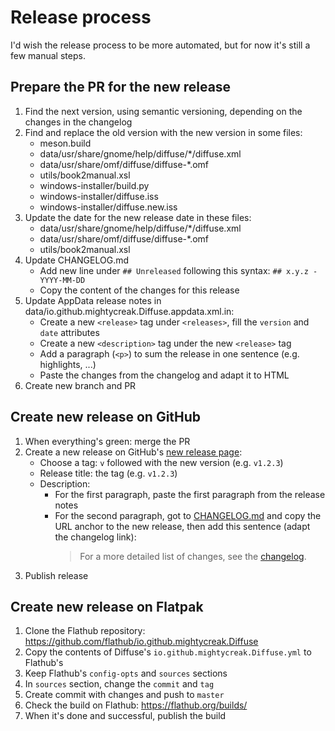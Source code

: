 # Release process

I'd wish the release process to be more automated, but for now it's still a
few manual steps.

## Prepare the PR for the new release

1. Find the next version, using semantic versioning, depending on the changes
   in the changelog
2. Find and replace the old version with the new version in some files:
   - meson.build
   - data/usr/share/gnome/help/diffuse/*/diffuse.xml
   - data/usr/share/omf/diffuse/diffuse-*.omf
   - utils/book2manual.xsl
   - windows-installer/build.py
   - windows-installer/diffuse.iss
   - windows-installer/diffuse.new.iss
3. Update the date for the new release date in these files:
   - data/usr/share/gnome/help/diffuse/*/diffuse.xml
   - data/usr/share/omf/diffuse/diffuse-*.omf
   - utils/book2manual.xsl
4. Update CHANGELOG.md
   - Add new line under `## Unreleased` following this syntax: `## x.y.z - YYYY-MM-DD`
   - Copy the content of the changes for this release
5. Update AppData release notes in data/io.github.mightycreak.Diffuse.appdata.xml.in:
   - Create a new `<release>` tag under `<releases>`, fill the `version` and
     `date` attributes
   - Create a new `<description>` tag under the new `<release>` tag
   - Add a paragraph (`<p>`) to sum the release in one sentence (e.g.
     highlights, ...)
   - Paste the changes from the changelog and adapt it to HTML
6. Create new branch and PR

## Create new release on GitHub

1. When everything's green: merge the PR
2. Create a new release on GitHub's [new release page](https://github.com/MightyCreak/diffuse/releases/new):
   - Choose a tag: `v` followed with the new version (e.g. `v1.2.3`)
   - Release title: the tag (e.g. `v1.2.3`)
   - Description:
     - For the first paragraph, paste the first paragraph from the release notes
     - For the second paragraph, got to [CHANGELOG.md](https://github.com/MightyCreak/diffuse/blob/master/CHANGELOG.md)
       and copy the URL anchor to the new release, then add this sentence
       (adapt the changelog link):  
       > For a more detailed list of changes, see the
       > [changelog](https://github.com/MightyCreak/diffuse/blob/master/CHANGELOG.md#xyz---yyyy-mm-dd).
3. Publish release

## Create new release on Flatpak

1. Clone the Flathub repository: https://github.com/flathub/io.github.mightycreak.Diffuse
2. Copy the contents of Diffuse's `io.github.mightycreak.Diffuse.yml` to Flathub's
3. Keep Flathub's `config-opts` and `sources` sections
4. In `sources` section, change the `commit` and `tag`
5. Create commit with changes and push to `master`
6. Check the build on Flathub: https://flathub.org/builds/
7. When it's done and successful, publish the build

